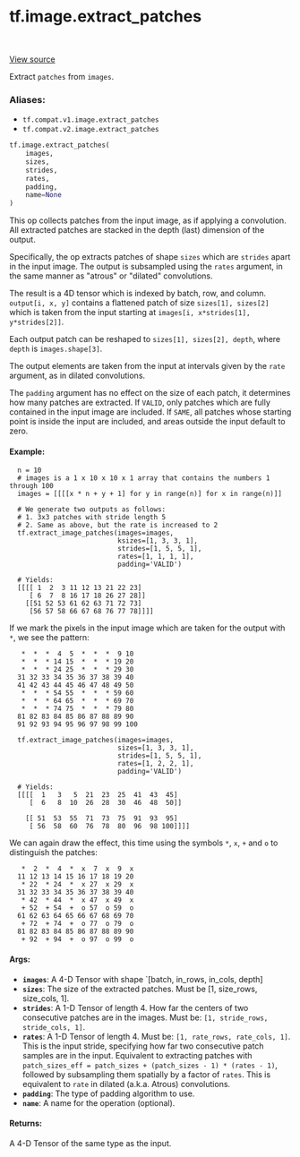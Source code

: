 <div itemscope itemtype="http://developers.google.com/ReferenceObject">
<meta itemprop="name" content="tf.image.extract_patches" />
<meta itemprop="path" content="Stable" />
</div>

# tf.image.extract_patches

<!-- Insert buttons -->

<table class="tfo-notebook-buttons tfo-api" align="left">
</table>

<a target="_blank" href="/code/stable/tensorflow/python/ops/array_ops.py">View source</a>



<!-- Start diff -->
Extract `patches` from `images`.

### Aliases:

* `tf.compat.v1.image.extract_patches`
* `tf.compat.v2.image.extract_patches`


``` python
tf.image.extract_patches(
    images,
    sizes,
    strides,
    rates,
    padding,
    name=None
)
```



<!-- Placeholder for "Used in" -->

This op collects patches from the input image, as if applying a
convolution. All extracted patches are stacked in the depth (last) dimension
of the output.

Specifically, the op extracts patches of shape `sizes` which are `strides`
apart in the input image. The output is subsampled using the `rates` argument,
in the same manner as "atrous" or "dilated" convolutions.

The result is a 4D tensor which is indexed by batch, row, and column.
`output[i, x, y]` contains a flattened patch of size `sizes[1], sizes[2]`
which is taken from the input starting at
`images[i, x*strides[1], y*strides[2]]`.

Each output patch can be reshaped to `sizes[1], sizes[2], depth`, where
`depth` is `images.shape[3]`.

The output elements are taken from the input at intervals given by the `rate`
argument, as in dilated convolutions.

The `padding` argument has no effect on the size of each patch, it determines
how many patches are extracted. If `VALID`, only patches which are fully
contained in the input image are included. If `SAME`, all patches whose
starting point is inside the input are included, and areas outside the input
default to zero.

#### Example:



```
  n = 10
  # images is a 1 x 10 x 10 x 1 array that contains the numbers 1 through 100
  images = [[[[x * n + y + 1] for y in range(n)] for x in range(n)]]

  # We generate two outputs as follows:
  # 1. 3x3 patches with stride length 5
  # 2. Same as above, but the rate is increased to 2
  tf.extract_image_patches(images=images,
                           ksizes=[1, 3, 3, 1],
                           strides=[1, 5, 5, 1],
                           rates=[1, 1, 1, 1],
                           padding='VALID')

  # Yields:
  [[[[ 1  2  3 11 12 13 21 22 23]
     [ 6  7  8 16 17 18 26 27 28]]
    [[51 52 53 61 62 63 71 72 73]
     [56 57 58 66 67 68 76 77 78]]]]
```

If we mark the pixels in the input image which are taken for the output with
`*`, we see the pattern:

```
   *  *  *  4  5  *  *  *  9 10
   *  *  * 14 15  *  *  * 19 20
   *  *  * 24 25  *  *  * 29 30
  31 32 33 34 35 36 37 38 39 40
  41 42 43 44 45 46 47 48 49 50
   *  *  * 54 55  *  *  * 59 60
   *  *  * 64 65  *  *  * 69 70
   *  *  * 74 75  *  *  * 79 80
  81 82 83 84 85 86 87 88 89 90
  91 92 93 94 95 96 97 98 99 100
```

```
  tf.extract_image_patches(images=images,
                           sizes=[1, 3, 3, 1],
                           strides=[1, 5, 5, 1],
                           rates=[1, 2, 2, 1],
                           padding='VALID')

  # Yields:
  [[[[  1   3   5  21  23  25  41  43  45]
     [  6   8  10  26  28  30  46  48  50]]

    [[ 51  53  55  71  73  75  91  93  95]
     [ 56  58  60  76  78  80  96  98 100]]]]
```

We can again draw the effect, this time using the symbols `*`, `x`, `+` and
`o` to distinguish the patches:

```
   *  2  *  4  *  x  7  x  9  x
  11 12 13 14 15 16 17 18 19 20
   * 22  * 24  *  x 27  x 29  x
  31 32 33 34 35 36 37 38 39 40
   * 42  * 44  *  x 47  x 49  x
   + 52  + 54  +  o 57  o 59  o
  61 62 63 64 65 66 67 68 69 70
   + 72  + 74  +  o 77  o 79  o
  81 82 83 84 85 86 87 88 89 90
   + 92  + 94  +  o 97  o 99  o
```

#### Args:


* <b>`images`</b>: A 4-D Tensor with shape `[batch, in_rows, in_cols, depth]
* <b>`sizes`</b>: The size of the extracted patches. Must
  be [1, size_rows, size_cols, 1].
* <b>`strides`</b>: A 1-D Tensor of length 4. How far the centers of two consecutive
  patches are in the images. Must be: `[1, stride_rows, stride_cols, 1]`.
* <b>`rates`</b>: A 1-D Tensor of length 4. Must be: `[1, rate_rows, rate_cols, 1]`.
  This is the input stride, specifying how far two consecutive patch samples
  are in the input. Equivalent to extracting patches with `patch_sizes_eff =
  patch_sizes + (patch_sizes - 1) * (rates - 1)`, followed by subsampling
  them spatially by a factor of `rates`. This is equivalent to `rate` in
  dilated (a.k.a. Atrous) convolutions.
* <b>`padding`</b>: The type of padding algorithm to use.
* <b>`name`</b>: A name for the operation (optional).


#### Returns:

A 4-D Tensor of the same type as the input.
